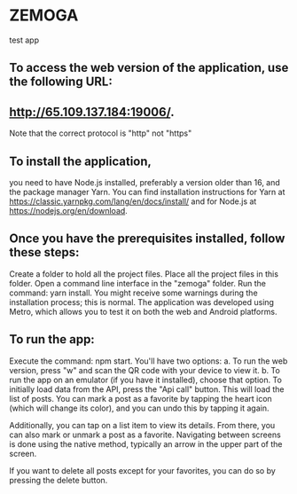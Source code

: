 # ZEMOGA
 test app
## To access the web version of the application, use the following URL: 

## http://65.109.137.184:19006/.

Note that the correct protocol is "http" not "https"

## To install the application,
 you need to have Node.js installed, preferably a version older than 16, and the package manager Yarn. You can find installation instructions for Yarn at https://classic.yarnpkg.com/lang/en/docs/install/ and for Node.js at https://nodejs.org/en/download.

## Once you have the prerequisites installed, follow these steps:

Create a folder to hold all the project files.
Place all the project files in this folder.
Open a command line interface in the "zemoga" folder.
Run the command: yarn install. You might receive some warnings during the installation process; this is normal.
The application was developed using Metro, which allows you to test it on both the web and Android platforms. 

## To run the app:

Execute the command: npm start.
You'll have two options:
a. To run the web version, press "w" and scan the QR code with your device to view it.
b. To run the app on an emulator (if you have it installed), choose that option.
To initially load data from the API, press the "Api call" button. This will load the list of posts. You can mark a post as a favorite by tapping the heart icon (which will change its color), and you can undo this by tapping it again.

Additionally, you can tap on a list item to view its details. From there, you can also mark or unmark a post as a favorite. Navigating between screens is done using the native method, typically an arrow in the upper part of the screen.

If you want to delete all posts except for your favorites, you can do so by pressing the delete button.
